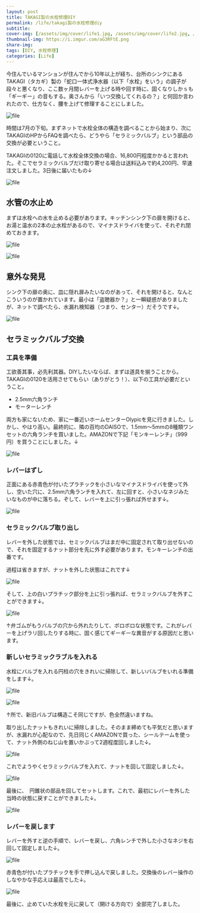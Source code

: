 ```yaml
---
layout: post
title: TAKAGI製の水栓修理DIY
permalink: /life/takagi製の水栓修理diy
subtitle: 
cover-img: [/assets/img/cover/life1.jpg, /assets/img/cover/life2.jpg, /assets/img/cover/life3.jpg]
thumbnail-img: https://i.imgur.com/aG3RFtE.png
share-img:
tags: [DIY, 水栓修理]
categories: [Life]
---
```


今住んでいるマンションが住んでから10年以上が経ち、台所のシンクにあるTAKAGI（タカギ）製の「蛇口一体式浄水器（以下「水栓」をいう」の調子が段々と悪くなり、ここ数ヶ月間レバーを上げる時や回す時に、固くなりしかｓも「ギーギー」の音もする。奥さんから「いつ交換してくれるの？」と何回か言われたので、仕方なく、腰を上げて修理することにしました。

![file](https://i.imgur.com/aG3RFtE.png)

時間は7月の下旬。まずネットで水栓全体の構造を調べることから始まり、次にTAKAGIのHPからFAQを調べたら、どうやら「セラミックバルブ」という部品の交換が必要ということ。

TAKAGIの0120に電話して水栓全体交換の場合、16,800円程度かかると言われた。そこでセラミックバルブだけ取り寄せる場合は送料込みで約4,200円、早速注文しました。3日後に届いたもの↓

![file](https://i.imgur.com/h8mkQjU.png)

## 水管の水止め
まずは水栓への水を止める必要があります。キッチンシンク下の扉を開けると、お湯と温水の2本の止水栓があるので、マイナスドライバを使って、それぞれ閉めておきます。

![file](https://i.imgur.com/MsrRtFX.png)

![file](https://i.imgur.com/zKleBLq.png)

## 意外な発見
シンク下の扉の奥に、皿に隠れ扉みたいなのがあって、それを開けると、なんとこういうのが置かれています。最小は「盗聴器か？」と一瞬疑惑がありましたが、ネットで調べたら、水漏れ検知器（つまり、センター）だそうです↓。

![file](https://i.imgur.com/usKdLap.png)

## セラミックバルブ交換
### 工具を準備
工欲善其事，必先利其器。DIYしたいならば、まずは道具を揃うことから。
TAKAGIの0120を活用させてもらい（ありがとう！）、以下の工具が必要だということ。

- 2.5mm六角ランチ
- モーターレンチ

両方も家にないため、家に一番近いホームセンターOlypicを見に行きました。しかし、やはり高い。最終的に、隣の百均のDAISOで、1.5mm〜5mmの8種類ワンセットの六角ランチを買いました。AMAZONで下記「モンキーレンチ」（999円）を買うことにしました。↓

![file](https://i.imgur.com/fLsUkK7.png)

### レバーはずし
正面にある赤青色が付いたプラチックを小さいなマイナスドライバを使って外し、空いた穴に、2.5mm六角ランチを入れて、左に回すと、小さいなネジみたいなものが中に落ちる。ぞして、レバーを上に引っ張れば外せます↓。

![file](https://i.imgur.com/ZAnelLL.png)

### セラミックバルブ取り出し
レバーを外した状態では、セミックバルブはまだ中に固定されて取り出せないので、それを固定するナット部分を先に外す必要があります。モンキーレンチの出番です。

過程は省きますが、ナットを外した状態はこれです↓

![file](https://i.imgur.com/nYadfl2.png)

そして、上の白いプラチック部分を上に引っ張れば、セラミックバルブを外すことができます↓。

![file](https://i.imgur.com/E0pu0DM.png)

↑弁ゴムがもうバルブの穴から外れたりして、ボロボロな状態です。これがレバーを上げラリ回したりする時に、固く感じてギーギーな異音がする原因だと思います。

### 新しいセラミックラブルを入れる
水栓にバルブを入れる円柱の穴をきれいに掃除して、新しいバルブをいれる準備をします↓。

![file](https://i.imgur.com/j3W8e0P.png)

![file](https://i.imgur.com/dQoIQJx.png)

↑所で、新旧バルブは構造こそ同じですが、色全然違いますね。

取り出したナットもきれいに掃除しました。そのまま締めても平気だと思いますが、水漏れが心配なので、先日同じくAMAZONで買った、シールテームを使って、ナット外側のねじ山を置いかぶって2週程度回しました↓。

![file](https://i.imgur.com/bUf4MPK.png)

これでようやくセラミックバルブを入れて、ナットを回して固定しました↓。

![file](https://i.imgur.com/ML5OrxR.png)

最後に、　円錐状の部品を回してセットします。これで、最初にレバーを外した当時の状態に戻すことができました↓。

![file](https://i.imgur.com/YdSTuX0.png)

### レバーを戻します
レバーを外すと逆の手順で、レバーを戻し、六角レンチで外した小さなネジを右回して固定しました↓。

![file](https://i.imgur.com/b2UGjwC.png)

赤青色が付いたプラチックを手で押し込んで戻しました。交換後のレバー操作のしなやかな手応えは最高でした↓。

![file](https://i.imgur.com/pCnGmER.png)

最後に、止めていた水栓を元に戻して（開ける方向で）全部完了しました。
